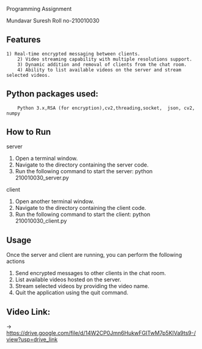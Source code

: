 Programming Assignment

Mundavar Suresh Roll no-210010030



Features
--------

	1) Real-time encrypted messaging between clients.
        2) Video streaming capability with multiple resolutions support.
        3) Dynamic addition and removal of clients from the chat room.
        4) Ability to list available videos on the server and stream selected videos.


Python packages used:
-------------------
        Python 3.x,RSA (for encryption),cv2,threading,socket,  json, cv2, numpy 

How to Run
----------
server

1) Open a terminal window.
2) Navigate to the directory containing the server code.
3) Run the following command to start the server: python 210010030_server.py      

client

1) Open another terminal window.
2) Navigate to the directory containing the client code.
3) Run the following command to start the client: python 210010030_client.py

Usage
------------
Once the server and client are running, you can perform the following actions

1) Send encrypted messages to other clients in the chat room.
2) List available videos hosted on the server.
3) Stream selected videos by providing the video name.
4) Quit the application using the quit command.

Video Link:
----------

-> https://drive.google.com/file/d/14W2CP0Jmn6HukwFGITwM7p5KIVa9ts9-/view?usp=drive_link